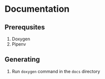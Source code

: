 # Documentation

## Prerequsites

1. Doxygen
2. Pipenv

## Generating

1. Run `doxygen` command in the `docs` directory